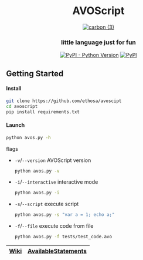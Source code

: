 <div align="center">

# AVOScript
[![carbon (3)](https://user-images.githubusercontent.com/49402667/184535093-ffdaa33d-b476-4096-8bb1-d2506f4064a3.svg)](https://github.com/Ethosa/avoscript/wiki/Available-Statements)
### little language just for fun
[![PyPI - Python Version](https://img.shields.io/pypi/pyversions/avoscript?style=flat-square)](https://pypi.project/avoscript)
[![PyPI](https://img.shields.io/pypi/v/avoscript?style=flat-square)](https://pypi.org/project/avoscript)

</div>

## Getting Started
#### Install
```bash
git clone https://github.com/ethosa/avoscipt
cd avoscript
pip install requirements.txt
```
#### Launch
```bash
python avos.py -h
```
flags
- `-v`/`--version` AVOScript version
  ```bash
  python avos.py -v
  ```
- `-i`/`--interactive` interactive mode
  ```bash
  python avos.py -i
  ```
- `-s`/`--script` execute script
  ```bash
  python avos.py -s "var a = 1; echo a;"
  ```
- `-f`/`--file` execute code from file
  ```bash
  python avos.py -f tests/test_code.avo
  ```

<div align="center">

| [Wiki][] | [AvailableStatements][] |
|----------|-------------------------|

</div>

[Wiki]:https://github.com/Ethosa/avoscript/wiki
[AvailableStatements]:https://github.com/Ethosa/avoscript/wiki/Available-Statements
